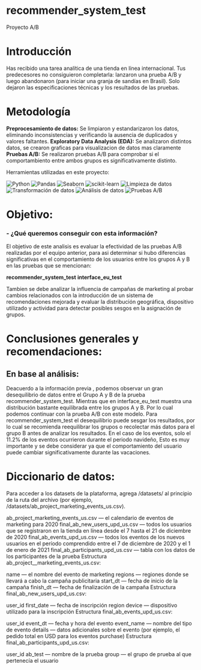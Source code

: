# recommender_system_test
Proyecto A/B

# Introducción
Has recibido una tarea analítica de una tienda en línea internacional. Tus predecesores no consiguieron completarla: 
lanzaron una prueba A/B y luego abandonaron (para iniciar una granja de sandías en Brasil). Solo dejaron las especificaciones técnicas y los resultados de las pruebas.

# Metodología
**Preprocesamiento de datos:** Se limpiaron y estandarizaron los datos, eliminando inconsistencias y verificando la ausencia de duplicados y valores faltantes.
**Exploratory Data Analysis (EDA):** Se analizaron distintos datos, se crearon graficas para visualizacion de datos mas claramente
**Pruebas A/B:** Se realizaron pruebas A/B para comprobar si el comportambiento entre ambos grupos es significativamente distinto.

Herramientas utilizadas en este proyecto:

![Python](https://img.shields.io/badge/python-357ebd?style=for-the-badge&logo=python&logoColor=white)
![Pandas](https://img.shields.io/badge/pandas-%23357ebd.svg?style=for-the-badge&logo=pandas&logoColor=white)
![Seaborn](https://img.shields.io/badge/Seaborn-357ebd?style=for-the-badge)
![scikit-learn](https://img.shields.io/badge/scikit--learn-%23357ebd.svg?style=for-the-badge&logo=scikit-learn&logoColor=white)
![Limpieza de datos](https://img.shields.io/badge/Limpieza_de_datos-295F98?style=for-the-badge)
![Transformación de datos](https://img.shields.io/badge/Transformación_de_datos-295F98?style=for-the-badge)
![Análisis de datos](https://img.shields.io/badge/Análisis_de_datos-295F98?style=for-the-badge)
![Pruebas A/B](https://img.shields.io/badge/A/B_Testing-orange)


# Objetivo:
### - ¿Qué queremos conseguir con esta información?
El objetivo de este analisis es evaluar la efectividad de las pruebas A/B realizadas por el equipo anterior, 
para asi determinar si hubo diferencias significativas en el comportamiento de los usuarios entre los grupos A y B en las pruebas que se mencionan:

**recommender_system_test**
**interface_eu_test**

Tambien se debe analizar la influencia de campañas de marketing al probar cambios relacionados con la introducción de un sistema de recomendaciones 
mejorada y evaluar la distribución geográfica, dispositivo utilizado y actividad para detectar posibles sesgos en la asignación de grupos.


# Conclusiones generales y recomendaciones:
## En base al análisis:
Deacuerdo a la información previa , podemos observar un gran desequilibrio de datos entre el Grupo A y B de la prueba recommender_system_test. 
Mientras que en interface_eu_test muestra una distribución bastante equilibrada entre los grupos A y B. Por lo cual podemos continuar con la prueba A/B con este modelo.
Para recommender_system_test el desequilibrio puede sesgar los resultados, por lo cual se recomienda reequilibrar los grupos o recolectar más datos para el grupo B antes de analizar los resultados. 
En el caso de los eventos, solo el 11.2% de los eventos ocurrieron durante el periodo navideño, Esto es muy importante y se debe considerar ya que el comportamiento del usuario puede cambiar significativamente durante las vacaciones.

# Diccionario de datos:

Para acceder a los datasets de la plataforma, agrega /datasets/ al principio de la ruta del archivo (por ejemplo, /datasets/ab_project_marketing_events_us.csv).

ab_project_marketing_events_us.csv — el calendario de eventos de marketing para 2020
final_ab_new_users_upd_us.csv — todos los usuarios que se registraron en la tienda en línea desde el 7 hasta el 21 de diciembre de 2020
final_ab_events_upd_us.csv — todos los eventos de los nuevos usuarios en el período comprendido entre el 7 de diciembre de 2020 y el 1 de enero de 2021
final_ab_participants_upd_us.csv — tabla con los datos de los participantes de la prueba
Estructura ab_project__marketing_events_us.csv:

name — el nombre del evento de marketing
regions — regiones donde se llevará a cabo la campaña publicitaria
start_dt — fecha de inicio de la campaña
finish_dt — fecha de finalización de la campaña
Estructura final_ab_new_users_upd_us.csv:

user_id
first_date — fecha de inscripción
region
device — dispositivo utilizado para la inscripción
Estructura final_ab_events_upd_us.csv:

user_id
event_dt — fecha y hora del evento
event_name — nombre del tipo de evento
details — datos adicionales sobre el evento (por ejemplo, el pedido total en USD para los eventos purchase)
Estructura final_ab_participants_upd_us.csv:

user_id
ab_test — nombre de la prueba
group — el grupo de prueba al que pertenecía el usuario
